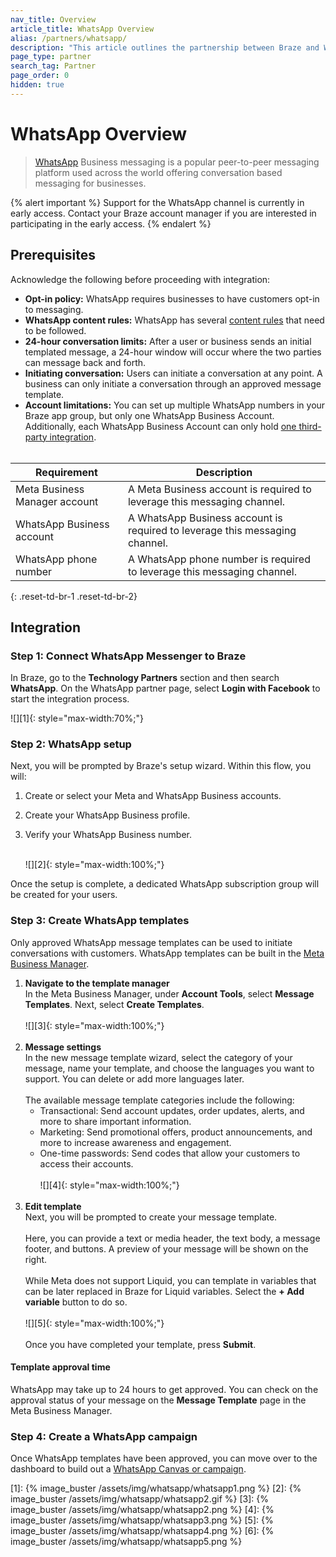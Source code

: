 ```yaml
---
nav_title: Overview
article_title: WhatsApp Overview
alias: /partners/whatsapp/
description: "This article outlines the partnership between Braze and WhatsApp, one of the world's most popular instant messaging platforms."
page_type: partner
search_tag: Partner
page_order: 0
hidden: true  
---
```


# WhatsApp Overview

> [WhatsApp](https://www.whatsapp.com/) Business messaging is a popular peer-to-peer messaging platform used across the world offering conversation based messaging for businesses.	

{% alert important %}
Support for the WhatsApp channel is currently in early access. Contact your Braze account manager if you are interested in participating in the early access.
{% endalert %}

## Prerequisites

Acknowledge the following before proceeding with integration:

- **Opt-in policy:** WhatsApp requires businesses to have customers opt-in to messaging.
- **WhatsApp content rules:** WhatsApp has several [content rules](https://www.whatsapp.com/legal/commerce-policy?l=et) that need to be followed.
- **24-hour conversation limits:** After a user or business sends an initial templated message, a 24-hour window will occur where the two parties can message back and forth. 
- **Initiating conversation:** Users can initiate a conversation at any point. A business can only initiate a conversation through an approved message template.
- **Account limitations:** You can set up multiple WhatsApp numbers in your Braze app group, but only one WhatsApp Business Account. Additionally, each WhatsApp Business Account can only hold [one third-party integration](https://developers.facebook.com/docs/whatsapp/embedded-signup/faq#faq_194614375799047). 
<br><br>

| Requirement| Description|
| ---| --- |
| Meta Business Manager account | A Meta Business account is required to leverage this messaging channel. |
| WhatsApp Business account | A WhatsApp Business account is required to leverage this messaging channel. |
| WhatsApp phone number | A WhatsApp phone number is required to leverage this messaging channel. | 
{: .reset-td-br-1 .reset-td-br-2}

## Integration

### Step 1: Connect WhatsApp Messenger to Braze

In Braze, go to the **Technology Partners** section and then search **WhatsApp**. On the WhatsApp partner page, select **Login with Facebook** to start the integration process.

![][1]{: style="max-width:70%;"}

### Step 2: WhatsApp setup
Next, you will be prompted by Braze's setup wizard. Within this flow, you will:
1. Create or select your Meta and WhatsApp Business accounts.
2. Create your WhatsApp Business profile.
3. Verify your WhatsApp Business number.<br><br>

	![][2]{: style="max-width:100%;"}

Once the setup is complete, a dedicated WhatsApp subscription group will be created for your users.

### Step 3: Create WhatsApp templates

Only approved WhatsApp message templates can be used to initiate conversations with customers. WhatsApp templates can be built in the [Meta Business Manager](https://www.facebook.com/business/help/2055875911147364?id=2129163877102343).

1. **Navigate to the template manager**<br>
In the Meta Business Manager, under **Account Tools**, select **Message Templates**.
Next, select **Create Templates**.<br><br>![][3]{: style="max-width:100%;"}<br><br>
2. **Message settings**<br>
In the new message template wizard, select the category of your message, name your template, and choose the languages you want to support. You can delete or add more languages later.<br><br> 
	The available message template categories include the following:
	- Transactional: Send account updates, order updates, alerts, and more to share important information.
	- Marketing: Send promotional offers, product announcements, and more to increase awareness and engagement.
	- One-time passwords: Send codes that allow your customers to access their accounts.<br><br> 
	![][4]{: style="max-width:100%;"}<br><br>
3. **Edit template**<br>
Next, you will be prompted to create your message template. <br><br>Here, you can provide a text or media header, the text body, a message footer, and buttons. A preview of your message will be shown on the right. <br><br>While Meta does not support Liquid, you can template in variables that can be later replaced in Braze for Liquid variables. Select the **+ Add variable** button to do so.<br><br>![][5]{: style="max-width:100%;"}<br><br>Once you have completed your template, press **Submit**. 

#### Template approval time

WhatsApp may take up to 24 hours to get approved. You can check on the approval status of your message on the **Message Template** page in the Meta Business Manager.

### Step 4: Create a WhatsApp campaign

Once WhatsApp templates have been approved, you can move over to the dashboard to build out a [WhatsApp Canvas or campaign]({{site.baseurl}}/user_guide/message_building_by_channel/whatsapp/create/). 


[1]: {% image_buster /assets/img/whatsapp/whatsapp1.png %} 
[2]: {% image_buster /assets/img/whatsapp/whatsapp2.gif %} 
[3]: {% image_buster /assets/img/whatsapp/whatsapp2.png %} 
[4]: {% image_buster /assets/img/whatsapp/whatsapp3.png %} 
[5]: {% image_buster /assets/img/whatsapp/whatsapp4.png %} 
[6]: {% image_buster /assets/img/whatsapp/whatsapp5.png %} 
